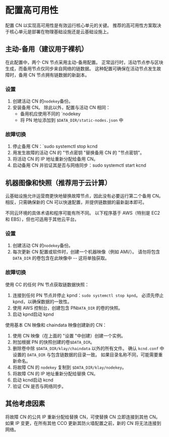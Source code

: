# 配置高可用性

配置 CN 以实现高可用性是有效运行核心单元的关键。 推荐的高可用性方案取决于核心单元是部署在物理基础设施还是云基础设施上。

## 主动-备用（建议用于裸机）<a id="active-standby-recommended-for-bare-metal"></a>

在此配置中，两个 CN 节点采用主动-备用配置。 正常运行时，活动节点参与区块生成，而备用节点仅同步来自网络的链数据。 这种配置可确保在活动节点发生故障时，备用 CN 节点拥有链数据的新副本。

### 设置<a id="setup"></a>

1. 创建活动 CN 的`nodekey`备份。
2. 安装备用 CN。 除此以外，配置与活动 CN 相同：
    - 备用机应使用不同的 \`nodekey
    - 将 PN 地址添加到 `$DATA_DIR/static-nodes.json` 中

### 故障切换<a id="failover"></a>

1. 停止备用 CN：\`sudo systemctl stop kcnd
2. 用发生故障的活动 CN 的 "节点密钥 "替换备用 CN 的 "节点密钥"。
3. 将活动 CN 的 IP 地址重新分配给备用 CN。
4. 启动备用 CN 并验证其是否与网络同步：sudo systemctl start kcnd

## 机器图像和快照（推荐用于云计算）<a id="machine-image-snapshot-recommended-for-cloud"></a>

云基础设施允许运营商更快地替换故障节点，因此没有必要运行第二个备用 CN。 相反，只需确保新的 CN 可以快速配置，并提供链数据的最新副本即可。

不同云环境的具体术语和程序可能有所不同。 以下程序基于 AWS（特别是 EC2 和 EBS），但也可适用于其他云平台。

### 设置<a id="setup"></a>

1. 创建活动 CN 的`nodekey`备份。
2. 每次更新 CN 配置或软件时，创建一个机器映像（例如 AMI/）。 请勿将包含 `DATA_DIR` 的卷包含在此映像中 -- 这将单独获取。

### 故障切换<a id="failover"></a>

使用 CC 的任何 PN 节点获取链数据快照：

1. 连接到任何 PN 节点并停止 kpnd：`sudo systemctl stop kpnd`。 必须先停止 kpnd，以确保数据的一致性。
2. 使用 AWS 控制台，创建包含 PN`DATA_DIR` 的卷的快照。
3. 启动 kpnd启动 kpnd

使用基本 CN 映像和 chaindata 映像创建新的 CN：

1. 使用 CN 映像（在上面的 "设置 "中创建）创建一个实例。
2. 附加根据 PN 的快照创建的卷`$DATA_DIR`。
3. 删除卷中除 `$DATA_DIR/klay/chaindata` 以外的所有文件。 确认 `kcnd.conf` 中设置的 `DATA_DIR` 与包含链数据的目录一致。 如果目录名称不同，可能需要重新命名。
4. 将故障 CN 的 `nodekey` 复制到 `$DATA_DIR/klay/nodekey`。
5. 将故障 CN 的 IP 地址重新分配给替换 CN。
6. 启动 kcnd启动 kcnd
7. 验证 CN 是否与网络同步。

## 其他考虑因素<a id="additional-considerations"></a>

将故障 CN 的公共 IP 重新分配给替换 CN，可使替换 CN 立即连接到其他 CN。 如果 IP 变更，在所有其他 CCO 更新其防火墙配置之前，新的 CN 将无法连接到网络。


